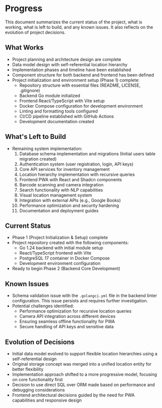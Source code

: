 # Progress

This document summarizes the current status of the project, what is working, what is left to build, and any known issues. It also reflects on the evolution of project decisions.

## What Works

- Project planning and architecture design are complete
- Data model design with self-referential location hierarchy
- Implementation phases and timeline have been established
- Component structure for both backend and frontend has been defined
- Project initialization and environment setup (Phase 1) complete:
  - Repository structure with essential files (README, LICENSE, .gitignore)
  - Backend Go module initialized
  - Frontend React/TypeScript with Vite setup
  - Docker Compose configuration for development environment
  - Linting and formatting tools configured
  - CI/CD pipeline established with GitHub Actions
  - Development documentation created

## What's Left to Build

- Remaining system implementation:
  1. Database schema implementation and migrations (Initial users table migration created)
  2. Authentication system (user registration, login, API keys)
  3. Core API services for inventory management
  4. Location hierarchy implementation with recursive queries
  5. Frontend PWA with React and Shadcn components
  6. Barcode scanning and camera integration
  7. Search functionality with NLP capabilities
  8. Visual location management system
  9. Integration with external APIs (e.g., Google Books)
  10. Performance optimization and security hardening
  11. Documentation and deployment guides

## Current Status

- Phase 1 (Project Initialization & Setup) complete
- Project repository created with the following components:
  - Go 1.24 backend with initial module setup
  - React/TypeScript frontend with Vite
  - PostgreSQL 17 container in Docker Compose
  - Development environment configuration
- Ready to begin Phase 2 (Backend Core Development)

## Known Issues

- Schema validation issue with the `.golangci.yml` file in the backend linter configuration. This issue persists and requires further investigation.
- Potential challenges identified:
  - Performance optimization for recursive location queries
  - Camera API integration across different devices
  - Ensuring seamless offline functionality for PWA
  - Secure handling of API keys and sensitive data

## Evolution of Decisions

- Initial data model evolved to support flexible location hierarchies using a self-referential design
- Original storage concept was merged into a unified location entity for better flexibility
- Implementation approach shifted to a more progressive model, focusing on core functionality first
- Decision to use direct SQL over ORM made based on performance and debugging considerations
- Frontend architectural decisions guided by the need for PWA capabilities and responsive design
